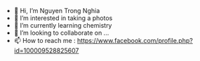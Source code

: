 - 👋 Hi, I’m Nguyen Trong Nghia
- 👀 I’m interested in taking a photos
- 🌱 I’m currently learning chemistry
- 💞️ I’m looking to collaborate on ...
- 📫 How to reach me : https://www.facebook.com/profile.php?id=100009528825607

<!---
Ng2006/Ng2006 is a ✨ special ✨ repository because its `README.md` (this file) appears on your GitHub profile.
You can click the Preview link to take a look at your changes.
--->
